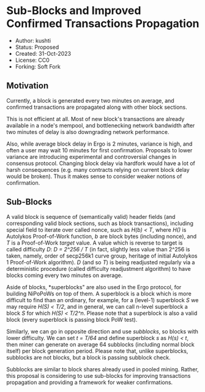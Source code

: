 Sub-Blocks and Improved Confirmed Transactions Propagation
==========================

* Author: kushti
* Status: Proposed
* Created: 31-Oct-2023
* License: CC0
* Forking: Soft Fork

Motivation
----------

Currently, a block is generated every two minutes on average, and confirmed transactions are propagated along with 
other block sections. 

This is not efficient at all. Most of new block's transactions are already available in a node's mempool, and 
bottlenecking network bandwidth after two minutes of delay is also downgrading network performance.

Also, while average block delay in Ergo is 2 minutes, variance is high, and often a user may wait 10 minutes for 
first confirmation. Proposals to lower variance are introducing experimental and controversial changes in consensus protocol.
Changing block delay via hardfork would have a lot of harsh consequences (e.g. many contracts relying on current block 
delay would be broken). Thus it makes sense to consider weaker notions of confirmation. 

Sub-Blocks
----------

A valid block is sequence of (semantically valid) header fields (and corresponding valid block sections, such as block 
transactions), including special field to iterate over called nonce, such as *H(b) < T*, where *H()* is Autolykos Proof-of-Work
function, *b* are block bytes (including nonce), and *T* is a Proof-of-Work *target* value. A value which is reverse 
to target is called difficulty *D*: *D = 2^256 / T* (in fact, slightly less value than 2^256 is taken, namely, order of 
secp256k1 curve group, heritage of initial Autolykos 1 Proof-of-Work algorithm). *D* (and so *T*) is being readjusted 
regularly via a deterministic procedure (called difficulty readjustment algorithm) to have blocks coming every two minutes on average. 

Aside of blocks, *superblocks" are also used in the Ergo protocol, for building NiPoPoWs on top of them. A superblock is
a block which is more difficult to find than an ordinary, for example, for a (level-1) superblock *S* we may require 
*H(S) < T/2*, and in general, we can call n-level superblock a block *S* for which *H(S) < T/2^n*. Please note that a
superblock is also a valid block (every superblock is passing block PoW test).

Similarly, we can go in opposite direction and use *subblocks*, so blocks with lower difficulty. We can set *t = T/64*
and define superblock *s* as *H(s) < t*, then miner can generate on average 64 subblocks (including normal block itself)
per block generation period. Please note that, unlike superblocks, subblocks are not blocks, but a block is passing 
subblock check.

Subblocks are similar to block shares already used in pooled mining. Rather, this proposal is considering to use 
sub-blocks for improving transactions propagation and providing a framework for weaker confirmations.